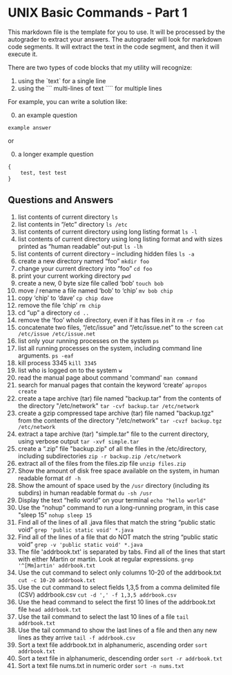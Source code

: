 # UNIX Basic Commands - Part 1
This markdown file is the template for you to use.  It will be processed by the
autograder to extract your answers.  The autograder will look for markdown code segments.
It will extract the text in the code segment, and then it will execute it.

There are two types of code blocks that my utility will recognize:
1. using the \`text\` for a single line
2. using the \`\`\` multi-lines of text \`\`\`` for multiple lines


For example, you can write a solution like:

0. an example question 

`example answer`

or 

0. a longer example question
```
{
    test, test test
}
```

## Questions and Answers

1.	list contents of current directory
`ls`
2.	list contents in “/etc” directory
`ls /etc`
3.	list contents of current directory using long listing format
`ls -l`
4.	list contents of current directory using long listing format and with sizes printed as “human readable” out-put
`ls -lh`
5.	list contents of current directory – including hidden files 
`ls -a`
6.	create a new directory named “foo”
`mkdir foo`
7.	change your current directory into “foo”
`cd foo`
8.	print your current working directory
`pwd`
9.	create a new, 0 byte size file called ‘bob’
`touch bob`
10.	move / rename a file named ‘bob’ to ‘chip’
`mv bob chip`
11.	copy  ‘chip’ to ‘dave’
`cp chip dave`
12.	remove the file ‘chip’
`rm chip`
13.	cd “up” a directory
`cd ..`
14.	remove the ‘foo’ whole directory, even if it has files in it
`rm -r foo`
15.	concatenate two files, “/etc/issue” and “/etc/issue.net” to the screen
`cat /etc/issue /etc/issue.net`
16.	list only your running processes on the system
`ps`
17.	list all running processes on the system, including command line arguments.
`ps -eaf`
18.	kill process 3345
`kill 3345`
19.	list who is logged on to the system
`w`
20.	read the manual page about command 'command'
`man command`
21.	search for manual pages that contain the keyword ‘create’
`apropos create`
22.	create a tape archive (tar) file named "backup.tar" from the contents of the directory "/etc/network"
`tar -cvf backup.tar /etc/network`
23.	create a gzip compressed tape archive (tar) file named "backup.tgz" from the contents of the directory "/etc/network"
`tar -cvzf backup.tgz /etc/network`
24.	extract a tape archive (tar) "simple.tar" file to the current directory, using verbose output
`tar -xvf simple.tar`
25.	create a “.zip” file "backup.zip" of all the files in the /etc/directory, including subdirectories
`zip -r backup.zip /etc/network`
26.	extract all of the files from the files.zip file
`unzip files.zip`
27.	Show the amount of disk free space available on the system, in human readable format
`df -h`
28.	Show the amount of space used by the `/usr` directory (including its subdirs) in human readable format
`du -sh /usr`
29.	Display the text “hello world” on your terminal
`echo "hello world"`
30.	Use the “nohup” command to run a long-running program, in this case "sleep 15"
`nohup sleep 15`
31.	Find all of the lines of all .java files that match the string “public static void”
`grep 'public static void' *.java`
32.	Find all of the lines of a file that do NOT match the string “public static void”
`grep -v 'public static void' *.java`
33.	The file 'addrbook.txt' is separated by tabs.  Find all of the lines that start with either Martin or martin.  Look at regular expressions.
`grep '^[Mm]artin' addrbook.txt`
34.	Use the cut command to select only columns 10-20 of the addrbook.txt
`cut -c 10-20 addrbook.txt`
35.	Use the cut command to select fields 1,3,5 from a comma delimited file (CSV) addrbook.csv
`cut -d ',' -f 1,3,5 addrbook.csv`
36.	Use the head command to select the first 10 lines of the addrbook.txt file
`head addrbook.txt`
37.	Use the tail command to select the last 10 lines of a file
`tail addrbook.txt`
38.	Use the tail command to show the last lines of a file and then any new lines as they arrive
`tail -f addrbook.csv` 
39.	Sort a text file addrbook.txt in alphanumeric, ascending order
`sort addrbook.txt`
40.	Sort a text file in alphanumeric, descending order
`sort -r addrbook.txt`
41.	Sort a text file nums.txt in numeric order
`sort -n nums.txt`

